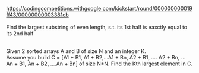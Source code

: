https://codingcompetitions.withgoogle.com/kickstart/round/000000000019ff43/00000000003381cb <br> <br>
Find the largest substring of even length, s.t. its 1st half is eaxctly equal to its 2nd half <br> <br>

Given 2 sorted arrays A and B of size N and an integer K. <br>
Assume you build C = [A1 + B1, A1 + B2,...A1 + Bn, A2 + B1, .... A2 + Bn, ... An + B1, An + B2, ....An + Bn] of size N*N. Find the Kth largest element in C. <br> <br>

